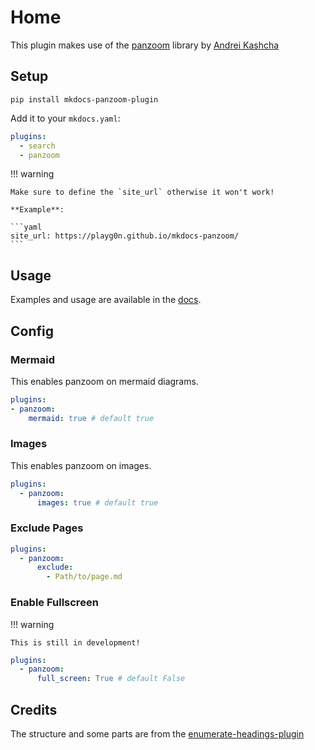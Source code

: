 # Home

This plugin makes use of the [panzoom](https://github.com/anvaka/panzoom) library by [Andrei Kashcha](https://github.com/anvaka)

## Setup

`pip install mkdocs-panzoom-plugin`

Add it to your `mkdocs.yaml`:

```yaml
plugins:
  - search
  - panzoom

```

!!! warning

    Make sure to define the `site_url` otherwise it won't work!

    **Example**:

    ```yaml
    site_url: https://playg0n.github.io/mkdocs-panzoom/
    ```

## Usage

Examples and usage are available in the [docs](https://playg0n.github.io/mkdocs-panzoom/).

## Config

### Mermaid

This enables panzoom on mermaid diagrams.

```yml
plugins:
- panzoom:
    mermaid: true # default true
```

### Images

This enables panzoom on images.

```yml
plugins:
  - panzoom:
      images: true # default true
```

### Exclude Pages

```yaml
plugins:
  - panzoom:
      exclude:
        - Path/to/page.md
```

### Enable Fullscreen

!!! warning

    This is still in development!

```yaml
plugins:
  - panzoom:
      full_screen: True # default False
```

## Credits

The structure and some parts are from the [enumerate-headings-plugin](https://github.com/timvink/mkdocs-enumerate-headings-plugin)
